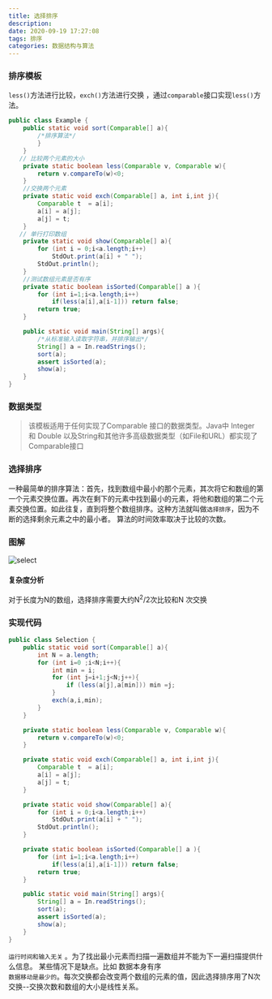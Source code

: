 ```yaml
---
title: 选择排序
description: 
date: 2020-09-19 17:27:08
tags: 排序
categories: 数据结构与算法
---
```

### 排序模板

`less()`方法进行比较，`exch()`方法进行交换 ，通过`comparable`接口实现`less()`方法。
<!--more-->
```java
public class Example {
    public static void sort(Comparable[] a){
        /*排序算法*/
        }
    }
   // 比较两个元素的大小
    private static boolean less(Comparable v, Comparable w){
        return v.compareTo(w)<0;
    }
    //交换两个元素
    private static void exch(Comparable[] a, int i,int j){
        Comparable t  = a[i];
        a[i] = a[j];
        a[j] = t;
    }
   // 单行打印数组
    private static void show(Comparable[] a){
        for (int i = 0;i<a.length;i++)
            StdOut.print(a[i] + " ");
        StdOut.println();
    }
    //测试数组元素是否有序
    private static boolean isSorted(Comparable[] a ){
        for (int i=1;i<a.length;i++)
            if(less(a[i],a[i-1])) return false;
        return true;
    }

    public static void main(String[] args){
        /*从标准输入读取字符串，并排序输出*/
        String[] a = In.readStrings();
        sort(a);
        assert isSorted(a);
        show(a);
    }
}
```
### 数据类型
> 该模板适用于任何实现了Comparable 接口的数据类型。Java中 Integer 和 Double 以及String和其他许多高级数据类型（如File和URL）都实现了Comparable接口

### 选择排序

一种最简单的排序算法：首先，找到数组中最小的那个元素，其次将它和数组的第一个元素交换位置。再次在剩下的元素中找到最小的元素，将他和数组的第二个元素交换位置。如此往复，直到将整个数组排序。这种方法就叫做`选择排序`，因为不断的选择剩余元素之中的最小者。
算法的时间效率取决于比较的次数。
### 图解
![select](select.gif)
#### 复杂度分析
对于长度为N的数组，选择排序需要大约N<sup>2</sup>/2次比较和N 次交换

### 实现代码
```java
public class Selection {
    public static void sort(Comparable[] a){
        int N = a.length;
        for (int i=0 ;i<N;i++){
            int min = i;
            for (int j=i+1;j<N;j++){
                if (less(a[j],a[min])) min =j;
            }
            exch(a,i,min);
        }
    }

    private static boolean less(Comparable v, Comparable w){
        return v.compareTo(w)<0;
    }

    private static void exch(Comparable[] a, int i,int j){
        Comparable t  = a[i];
        a[i] = a[j];
        a[j] = t;
    }

    private static void show(Comparable[] a){
        for (int i = 0;i<a.length;i++)
            StdOut.print(a[i] + " ");
        StdOut.println();
    }

    private static boolean isSorted(Comparable[] a ){
        for (int i=1;i<a.length;i++)
            if(less(a[i],a[i-1])) return false;
        return true;
    }

    public static void main(String[] args){
        String[] a = In.readStrings();
        sort(a);
        assert isSorted(a);
        show(a);
    }
}
```

`运行时间和输入无关` 。为了找出最小元素而扫描一遍数组并不能为下一遍扫描提供什么信息。 某些情况下是缺点。比如 数据本身有序  
`数据移动是最少的`。每次交换都会改变两个数组的元素的值，因此选择排序用了N次交换--交换次数和数组的大小是线性关系。
